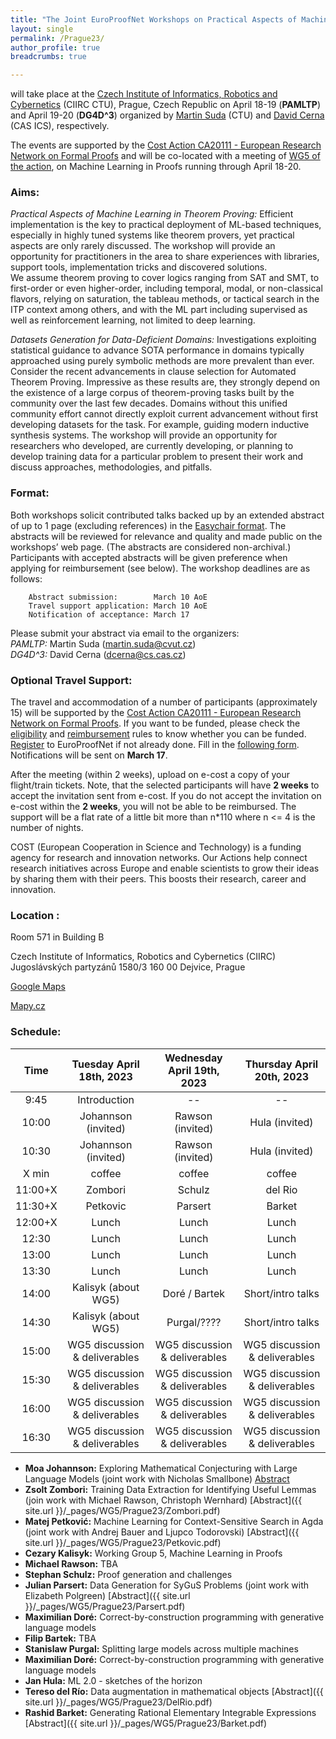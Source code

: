 ```yaml
---
title: "The Joint EuroProofNet Workshops on Practical Aspects of Machine Learning in Theorem Proving (PAMLTP) and Datasets Generation for Data-Deficient Domains (DG4D^3)"
layout: single
permalink: /Prague23/
author_profile: true
breadcrumbs: true

---
```

will take place at the [Czech Institute of Informatics, Robotics and Cybernetics](https://www.ciirc.cvut.cz/cs/) (CIIRC CTU), Prague, Czech Republic on April 18-19 (**PAMLTP**) and April 19-20 (**DG4D^3**) organized by [Martin Suda](http://people.ciirc.cvut.cz/~sudamar2/) (CTU) and [David Cerna](https://www.cs.cas.cz/staff/dcerna) (CAS ICS), respectively.

The events are supported by the [Cost Action CA20111 - European Research Network on Formal Proofs](https://europroofnet.github.io/) and will be co-located with a meeting of [WG5 of the action](https://europroofnet.github.io/wg5/), on Machine Learning in Proofs running through April 18-20.

### Aims:

*Practical Aspects of Machine Learning in Theorem Proving:*  Efficient implementation is the key to practical deployment of ML-based techniques,	especially in highly tuned systems like theorem provers, yet practical aspects are only rarely discussed. The workshop will provide an opportunity for practitioners in the area to share experiences with libraries, support tools, implementation tricks and discovered solutions.  
We assume theorem proving to cover logics ranging from SAT and SMT, to first-order or even higher-order, including temporal, modal, or non-classical flavors, relying on saturation, the tableau methods, or tactical search in the ITP context among others, and with the ML part including supervised as well as reinforcement learning, not limited to deep learning.


*Datasets Generation for Data-Deficient Domains:*  Investigations exploiting statistical guidance to advance SOTA performance in domains typically approached using purely symbolic methods are more prevalent than ever.  Consider the recent advancements in clause selection for Automated Theorem Proving.  Impressive as these results are, they strongly depend on the existence of a large corpus of theorem-proving tasks built by the community over the last few decades. Domains without this unified community effort cannot directly exploit current advancement without first developing datasets for the task. For example, guiding modern inductive synthesis systems. The workshop will provide an opportunity for researchers who developed, are currently developing, or planning to develop training data for a particular problem to present their work and discuss approaches, methodologies, and pitfalls.

### Format:

Both workshops solicit contributed talks backed up by an extended abstract of up to 1 page (excluding references) in the [Easychair format](https://easychair.org/publications/for_authors). The abstracts will be reviewed for relevance and quality and made public on the workshops’ web page. (The abstracts are considered non-archival.)  Participants with accepted abstracts will be given preference when applying for reimbursement (see below). The workshop deadlines are as follows:

        Abstract submission:        March 10 AoE
        Travel support application: March 10 AoE
        Notification of acceptance: March 17

 Please submit your abstract via email to the organizers:  
*PAMLTP:* Martin Suda (<martin.suda@cvut.cz>)     
*DG4D^3:* David Cerna (<dcerna@cs.cas.cz>)

### Optional Travel Support:

The travel and accommodation of a number of participants (approximately 15) will be supported by the [Cost Action CA20111 - European Research Network on Formal Proofs](https://europroofnet.github.io/).
If you want to be funded, please
check the [eligibility](https://europroofnet.github.io/eligibility) and [reimbursement](https://europroofnet.github.io/reimbursement-rules/) rules to know whether you can be funded.
[Register](https://e-services.cost.eu/action/CA20111/working-groups/apply) to EuroProofNet if not already done.
Fill in the [following form](https://docs.google.com/forms/d/e/1FAIpQLSeFTGEY83NeryEMKe-_485uwdTkguhkJpvNkVRsdpoSyMxIlQ/viewform?usp=sf_link).
Notifications will be sent on **March 17**.

After the meeting (within 2 weeks), upload on e-cost a copy of your flight/train tickets. Note, that the selected participants will have **2 weeks** to accept the invitation sent from e-cost. If you do not accept the invitation on e-cost within the **2 weeks**, you will not be able to be reimbursed. The support will be a flat rate of a little bit more than n*110 where n <= 4 is the number of nights.

COST (European Cooperation in Science and Technology) is a funding agency for research and innovation networks. Our Actions help connect research initiatives across Europe and enable scientists to grow their ideas by sharing them with their peers. This boosts their research, career and innovation.
### Location :
Room 571 in Building B

Czech Institute of Informatics, Robotics and Cybernetics (CIIRC)
Jugoslávských partyzánů 1580/3
160 00 Dejvice, Prague

[Google Maps](https://www.google.com/maps/place/Jugosl%C3%A1vsk%C3%BDch+partyz%C3%A1n%C5%AF+1580%2F3,+160+00+Praha+6-Dejvice/@50.1031749,14.3925625,17z/data=!4m6!3m5!1s0x470b953acbb76d2f:0x37238114bbacc9a4!8m2!3d50.1031749!4d14.3947512!16s%2Fg%2F11cslrjz4d)     

[Mapy.cz](https://en.mapy.cz/zakladni?q=Jugosl%C3%A1vsk%C3%BDch%20partyz%C3%A1n%C5%AF%201580%2F3%20160%2000%20Dejvice%2C%20Prague&source=addr&id=8977890&ds=1&x=14.3946033&y=50.1032952&z=17)

### Schedule:

|  Time   | Tuesday April 18th, 2023             | Wednesday April 19th, 2023         | Thursday April 20th, 2023        |
| :---:   |   :----:                             |    :----:                          |         :----:                   |
| 9:45    | Introduction                         |  --                                |  --                              |
| 10:00   | Johannson (invited)                  | Rawson (invited)                   | Hula (invited)                   |
| 10:30   | Johannson (invited)                  | Rawson  (invited)                  | Hula (invited)                   |
| X min   | coffee                               | coffee                             | coffee                           |
| 11:00+X | Zombori                              | Schulz                             | del Rio                          |
| 11:30+X | Petkovic                             | Parsert                            | Barket                           |
| 12:00+X | Lunch                                | Lunch                              | Lunch                            |
| 12:30   | Lunch                                | Lunch                              | Lunch                            |
| 13:00   | Lunch                                | Lunch                              | Lunch                            |
| 13:30   | Lunch                                | Lunch                              | Lunch                            |
| 14:00   | Kalisyk (about WG5)                  | Doré / Bartek                      | Short/intro talks                |
| 14:30   | Kalisyk (about WG5)                  | Purgal/????                        | Short/intro talks                |
| 15:00   | WG5 discussion & deliverables        | WG5 discussion & deliverables      | WG5 discussion & deliverables    |
| 15:30   | WG5 discussion & deliverables        | WG5 discussion & deliverables      | WG5 discussion & deliverables    |
| 16:00   | WG5 discussion & deliverables        | WG5 discussion & deliverables      | WG5 discussion & deliverables    |
| 16:30   | WG5 discussion & deliverables        | WG5 discussion & deliverables      | WG5 discussion & deliverables    |

- **Moa Johannson:** Exploring Mathematical Conjecturing with Large Language Models (joint work with Nicholas Smallbone) [Abstract](Johannson)
- **Zsolt Zombori:** Training Data Extraction for Identifying Useful Lemmas (join work with Michael Rawson, Christoph Wernhard) [Abstract]({{ site.url }}/_pages/WG5/Prague23/Zombori.pdf)
- **Matej Petković:** Machine Learning for Context-Sensitive Search in Agda (joint work with Andrej Bauer and Ljupco Todorovski) [Abstract]({{ site.url }}/_pages/WG5/Prague23/Petkovic.pdf)
- **Cezary Kalisyk:** Working Group 5, Machine Learning in Proofs
- **Michael Rawson:** TBA
- **Stephan Schulz:** Proof generation and challenges
- **Julian Parsert:** Data Generation for SyGuS Problems (joint work with Elizabeth Polgreen) [Abstract]({{ site.url }}/_pages/WG5/Prague23/Parsert.pdf)
- **Maximilian Doré:** Correct-by-construction programming with generative language models
- **Filip Bartek:** TBA
- **Stanislaw Purgal:** Splitting large models across multiple machines
- **Maximilian Doré:** Correct-by-construction programming with generative language models
- **Jan Hula:** ML 2.0 - sketches of the horizon
- **Tereso del Río:** Data augmentation in mathematical objects [Abstract]({{ site.url }}/_pages/WG5/Prague23/DelRio.pdf)
- **Rashid Barket:** Generating Rational Elementary Integrable Expressions [Abstract]({{ site.url }}/_pages/WG5/Prague23/Barket.pdf)

